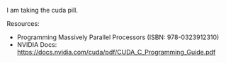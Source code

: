 I am taking the cuda pill.

Resources:
- Programming Massively Parallel Processors (ISBN: 978-0323912310)
- NVIDIA Docs: https://docs.nvidia.com/cuda/pdf/CUDA_C_Programming_Guide.pdf
